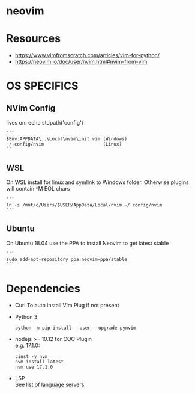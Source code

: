 # neovim
#  Resources
- https://www.vimfromscratch.com/articles/vim-for-python/
- https://neovim.io/doc/user/nvim.html#nvim-from-vim

# OS SPECIFICS 
## NVim Config
lives on: echo stdpath('config')

    ``` 
    $Env:APPDATA\..\Local\nvim\init.vim	(Windows)
    ~/.config/nvim 						(Linux)
    ```

## WSL
On WSL install for linux and symlink to Windows folder. Otherwise plugins will contain ^M EOL chars

    ```
    ln -s /mnt/c/Users/$USER/AppData/Local/nvim ~/.config/nvim
    ```

## Ubuntu
On Ubuntu 18.04 use the PPA to install Neovim to get latest stable

    ```
    sudo add-apt-repository ppa:neovim-ppa/stable
    ```

# Dependencies
 
- Curl
To auto install Vim Plug if not present

- Python 3
    ```
    python -m pip install --user --upgrade pynvim
    ```
- nodejs >= 10.12 for COC Plugin
    <br/>e.g. 17.1.0:
    ```
    cinst -y nvm
    nvm install latest
    nvm use 17.1.0
    ```
- LSP<br/>See [list of language servers](https://github.com/neovim/nvim-lspconfig/blob/master/doc/server_configurations.md)
